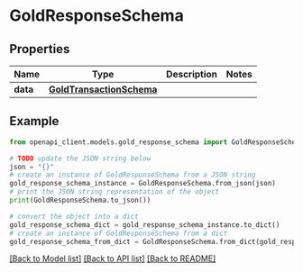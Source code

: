 # GoldResponseSchema


## Properties

Name | Type | Description | Notes
------------ | ------------- | ------------- | -------------
**data** | [**GoldTransactionSchema**](GoldTransactionSchema.md) |  | 

## Example

```python
from openapi_client.models.gold_response_schema import GoldResponseSchema

# TODO update the JSON string below
json = "{}"
# create an instance of GoldResponseSchema from a JSON string
gold_response_schema_instance = GoldResponseSchema.from_json(json)
# print the JSON string representation of the object
print(GoldResponseSchema.to_json())

# convert the object into a dict
gold_response_schema_dict = gold_response_schema_instance.to_dict()
# create an instance of GoldResponseSchema from a dict
gold_response_schema_from_dict = GoldResponseSchema.from_dict(gold_response_schema_dict)
```
[[Back to Model list]](../README.md#documentation-for-models) [[Back to API list]](../README.md#documentation-for-api-endpoints) [[Back to README]](../README.md)


